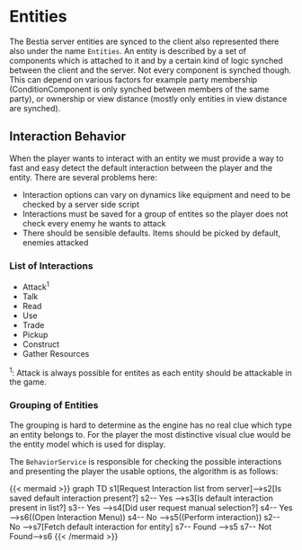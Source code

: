 # Entities

The Bestia server entities are synced to the client also represented there also under the name `Entities`. An entity is described by a set of components which is attached to it and by a certain kind of logic synched between the client and the server. Not every component is synched though. This can depend on various factors for example party membership (ConditionComponent is only synched between members of the same party), or ownership or view distance (mostly only entities in view distance are synched).

## Interaction Behavior

When the player wants to interact with an entity we must provide a way to fast and easy detect the default interaction between the player and the entity. There are several problems here:

* Interaction options can vary on dynamics like equipment and need to be checked by a server side script
* Interactions must be saved for a group of entites so the player does not check every enemy he wants to attack
* There should be sensible defaults. Items should be picked by default, enemies attacked

### List of Interactions

* Attack<sup>1</sup>
* Talk
* Read
* Use
* Trade
* Pickup
* Construct
* Gather Resources

<sup>1</sup>: Attack is always possible for entites as each entity should be attackable in the game.

### Grouping of Entities

The grouping is hard to determine as the engine has no real clue which type an entity belongs to. For the player the most distinctive visual clue would be the entity model  which is used for display.

The `BehaviorService` is responsible for checking the possible interactions and presenting the player the usable options, the algorithm is as follows:

{{< mermaid >}}
graph TD
  s1[Request Interaction list from server]-->s2[Is saved default interaction present?]
  s2-- Yes -->s3[Is default interaction present in list?]
  s3-- Yes -->s4[Did user request manual selection?]
  s4-- Yes -->s6((Open Interaction Menu))
  s4-- No -->s5((Perform interaction))
  s2-- No -->s7[Fetch default interaction for entity]
  s7-- Found -->s5
  s7-- Not Found-->s6
{{< /mermaid >}}
